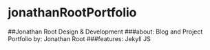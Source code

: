 # jonathanRootPortfolio
##Jonathan Root Design & Development
###about:
Blog and Project Portfolio by: Jonathan Root
###features:
Jekyll JS
